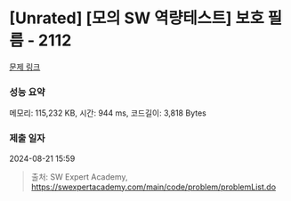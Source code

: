 # [Unrated] [모의 SW 역량테스트] 보호 필름 - 2112 

[문제 링크](https://swexpertacademy.com/main/code/problem/problemDetail.do?contestProbId=AV5V1SYKAaUDFAWu) 

### 성능 요약

메모리: 115,232 KB, 시간: 944 ms, 코드길이: 3,818 Bytes

### 제출 일자

2024-08-21 15:59



> 출처: SW Expert Academy, https://swexpertacademy.com/main/code/problem/problemList.do